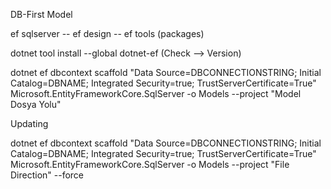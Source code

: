 DB-First Model

ef sqlserver -- ef design -- ef tools    (packages)


dotnet tool install --global dotnet-ef  (Check --> Version)

dotnet ef dbcontext scaffold "Data Source=DBCONNECTIONSTRING; Initial Catalog=DBNAME; Integrated Security=true; TrustServerCertificate=True" Microsoft.EntityFrameworkCore.SqlServer -o Models --project "Model Dosya Yolu"

Updating 

dotnet ef dbcontext scaffold "Data Source=DBCONNECTIONSTRING; Initial Catalog=DBNAME; Integrated Security=true; TrustServerCertificate=True" Microsoft.EntityFrameworkCore.SqlServer -o Models --project "File Direction" --force
